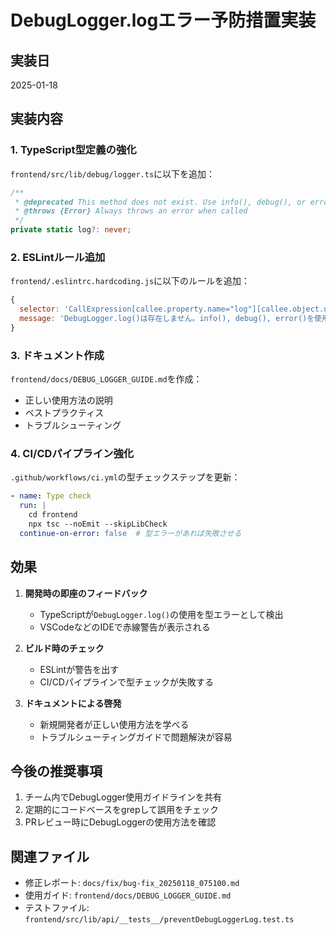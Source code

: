 # DebugLogger.logエラー予防措置実装

## 実装日
2025-01-18

## 実装内容

### 1. TypeScript型定義の強化
`frontend/src/lib/debug/logger.ts`に以下を追加：
```typescript
/**
 * @deprecated This method does not exist. Use info(), debug(), or error() instead.
 * @throws {Error} Always throws an error when called
 */
private static log?: never;
```

### 2. ESLintルール追加
`frontend/.eslintrc.hardcoding.js`に以下のルールを追加：
```javascript
{
  selector: 'CallExpression[callee.property.name="log"][callee.object.name="DebugLogger"]',
  message: 'DebugLogger.log()は存在しません。info(), debug(), error()を使用してください。',
}
```

### 3. ドキュメント作成
`frontend/docs/DEBUG_LOGGER_GUIDE.md`を作成：
- 正しい使用方法の説明
- ベストプラクティス
- トラブルシューティング

### 4. CI/CDパイプライン強化
`.github/workflows/ci.yml`の型チェックステップを更新：
```yaml
- name: Type check
  run: |
    cd frontend
    npx tsc --noEmit --skipLibCheck
  continue-on-error: false  # 型エラーがあれば失敗させる
```

## 効果
1. **開発時の即座のフィードバック**
   - TypeScriptが`DebugLogger.log()`の使用を型エラーとして検出
   - VSCodeなどのIDEで赤線警告が表示される

2. **ビルド時のチェック**
   - ESLintが警告を出す
   - CI/CDパイプラインで型チェックが失敗する

3. **ドキュメントによる啓発**
   - 新規開発者が正しい使用方法を学べる
   - トラブルシューティングガイドで問題解決が容易

## 今後の推奨事項
1. チーム内でDebugLogger使用ガイドラインを共有
2. 定期的にコードベースをgrepして誤用をチェック
3. PRレビュー時にDebugLoggerの使用方法を確認

## 関連ファイル
- 修正レポート: `docs/fix/bug-fix_20250118_075100.md`
- 使用ガイド: `frontend/docs/DEBUG_LOGGER_GUIDE.md`
- テストファイル: `frontend/src/lib/api/__tests__/preventDebugLoggerLog.test.ts`